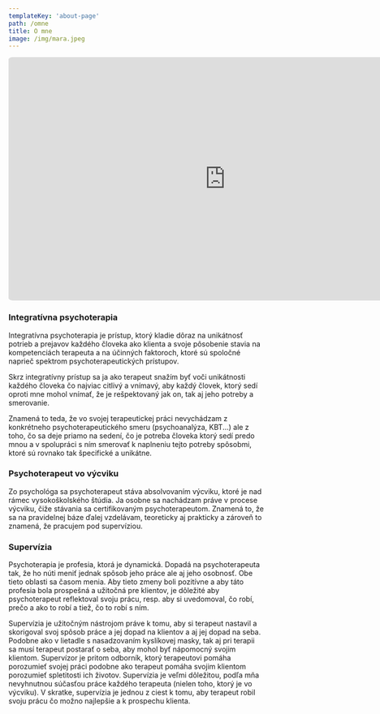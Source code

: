 ```yaml
---
templateKey: 'about-page'
path: /omne
title: O mne
image: /img/mara.jpeg
---
```


<iframe src="https://www.youtube.com/embed/52HtWGnCHkQ" width="854" height="480" style="border:none; border-radius:1%;"></iframe>

### Integratívna psychoterapia
Integratívna psychoterapia je prístup, ktorý kladie dôraz na unikátnosť potrieb a prejavov každého človeka ako klienta a svoje pôsobenie stavia na kompetenciách terapeuta a na účinných faktoroch, ktoré sú spoločné naprieč spektrom psychoterapeutických prístupov. 

Skrz integratívny prístup sa ja ako terapeut snažím byť voči unikátnosti každého človeka čo najviac citlivý a vnímavý, aby každý človek, ktorý sedí oproti mne mohol vnímať, že je rešpektovaný jak on, tak aj jeho potreby a smerovanie. 

Znamená to teda, že vo svojej terapeutickej práci nevychádzam z konkrétneho psychoterapeutického smeru (psychoanalýza, KBT...) ale z toho, čo sa deje priamo na sedení, čo je potreba človeka ktorý sedí predo mnou a v spolupráci s ním smerovať k naplneniu tejto potreby spôsobmi, ktoré sú rovnako tak špecifické a unikátne. 

### Psychoterapeut vo výcviku
Zo psychológa sa psychoterapeut stáva absolvovaním výcviku, ktoré je nad rámec vysokoškolského štúdia. Ja osobne sa nachádzam práve v procese výcviku, čiže stávania sa certifikovaným psychoterapeutom. Znamená to, že sa na pravidelnej báze ďalej vzdelávam, teoreticky aj prakticky a zároveň to znamená, že pracujem pod supervíziou. 

### Supervízia 
Psychoterapia je profesia, ktorá je dynamická. Dopadá na psychoterapeuta tak, že ho núti meniť jednak spôsob jeho práce ale aj jeho osobnosť. Obe tieto oblasti sa časom menia. Aby tieto zmeny boli pozitívne a aby táto profesia bola prospešná a užitočná pre klientov, je dôležité aby psychoterapeut reflektoval svoju prácu, resp. aby si uvedomoval, čo robí, prečo a ako to robí a tiež, čo to robí s ním.

Supervízia je užitočným nástrojom práve k tomu, aby si terapeut nastavil a skorigoval svoj spôsob práce a jej dopad na klientov a aj jej dopad na seba. Podobne ako v lietadle s nasadzovaním kyslíkovej masky, tak aj pri terapii sa musí terapeut postarať o seba, aby mohol byť nápomocný svojim klientom. Supervízor je pritom odborník, ktorý terapeutovi pomáha porozumieť svojej práci podobne ako terapeut pomáha svojim klientom porozumieť spletitosti ich životov. Supervízia je veľmi dôležitou, podľa mňa nevyhnutnou súčasťou práce každého terapeuta (nielen toho, ktorý je vo výcviku). V skratke, supervízia je jednou z ciest k tomu, aby terapeut robil svoju prácu čo možno najlepšie a k prospechu klienta. 
